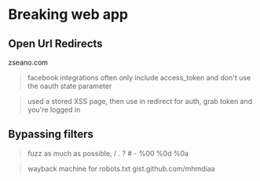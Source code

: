 # Breaking web app

## Open Url Redirects

zseano.com

> facebook integrations often only include access_token and don't use the oauth state parameter

> used a stored XSS page, then use in redirect for auth, grab token and you're logged in

## Bypassing filters

> fuzz as much as possible, \/ . ? # - %00 %0d %0a

> wayback machine for robots.txt gist.github.com/mhmdiaa
